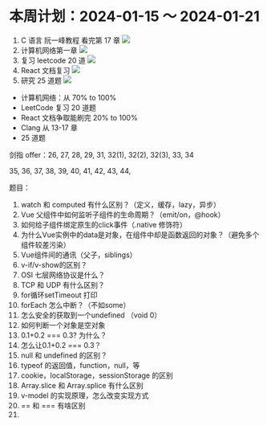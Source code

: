 # 本周计划：2024-01-15 ～ 2024-01-21

1. C 语言 阮一峰教程 看完第 17 章 ![](https://progress-bar.dev/0/?title=Progress&width=120&color=babaca)
2. 计算机网络第一章 ![](https://progress-bar.dev/70/?title=Progress&width=120&color=babaca)
3. 复习 leetcode 20 道 ![](https://progress-bar.dev/0/?title=Progress&width=120&color=babaca)
4. React 文档复习 ![](https://progress-bar.dev/20/?title=Progress&width=120&color=babaca)
5. 研究 25 道题 ![](https://progress-bar.dev/20/?title=Progress&width=120&color=babaca)

- 计算机网络：从 70% to 100%
- LeetCode 复习 20 道题
- React 文档争取能刷完 20% to 100%
- Clang 从 13-17 章
- 25 道题

剑指 offer：26, 27, 28, 29, 31, 32(1), 32(2), 32(3), 33, 34

35, 36, 37, 38, 39, 40, 41, 42, 43, 44,

题目：
1. watch 和 computed 有什么区别？（定义，缓存，lazy，异步）
2. Vue 父组件中如何监听子组件的生命周期？（emit/on，@hook）
3. 如何给子组件绑定原生的click事件（.native 修饰符）
4. 为什么Vue实例中的data是对象，在组件中却是函数返回的对象？（避免多个组件较差污染）
5. Vue组件间的通讯（父子，siblings）
6. v-if/v-show的区别？
7. OSI 七层网络协议是什么？
8. TCP 和 UDP 有什么区别？
9. for循环setTimeout 打印
10. forEach 怎么中断？（不如some）
11. 怎么安全的获取到一个undefined （void 0）
12. 如何判断一个对象是空对象
13. 0.1+0.2 === 0.3? 为什么？
14. 怎么让0.1+0.2 === 0.3？
15. null 和 undefined 的区别？
16. typeof 的返回值，function，null，等
17. cookie，localStorage，sessionStorage 的区别
18. Array.slice 和 Array.splice 有什么区别
19. v-model 的实现原理，怎么改变实现方式
20. == 和 === 有啥区别
21. 



